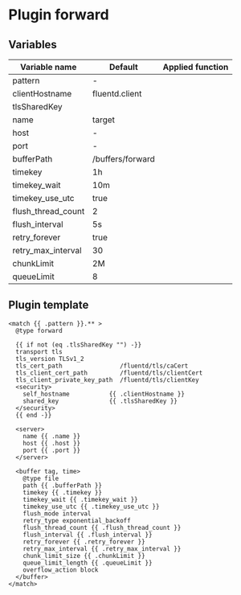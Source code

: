 # Plugin forward
## Variables
| Variable name | Default | Applied function |
|---|---|---|
| pattern | - |  |
| clientHostname | fluentd.client |  |
| tlsSharedKey |  |  |
| name | target |  |
| host | - |  |
| port | - |  |
| bufferPath | /buffers/forward |  |
| timekey | 1h |  |
| timekey_wait | 10m |  |
| timekey_use_utc | true |  |
| flush_thread_count | 2 |  |
| flush_interval | 5s |  |
| retry_forever | true |  |
| retry_max_interval | 30 |  |
| chunkLimit | 2M |  |
| queueLimit | 8 |  |
## Plugin template
```
<match {{ .pattern }}.** >
  @type forward

  {{ if not (eq .tlsSharedKey "") -}}
  transport tls
  tls_version TLSv1_2
  tls_cert_path                /fluentd/tls/caCert
  tls_client_cert_path         /fluentd/tls/clientCert
  tls_client_private_key_path  /fluentd/tls/clientKey
  <security>
    self_hostname           {{ .clientHostname }}
    shared_key              {{ .tlsSharedKey }}
  </security>
  {{ end -}}

  <server>
    name {{ .name }}
    host {{ .host }}
    port {{ .port }}
  </server>

  <buffer tag, time>
    @type file
    path {{ .bufferPath }}
    timekey {{ .timekey }}
    timekey_wait {{ .timekey_wait }}
    timekey_use_utc {{ .timekey_use_utc }}
    flush_mode interval
    retry_type exponential_backoff
    flush_thread_count {{ .flush_thread_count }}
    flush_interval {{ .flush_interval }}
    retry_forever {{ .retry_forever }}
    retry_max_interval {{ .retry_max_interval }}
    chunk_limit_size {{ .chunkLimit }}
    queue_limit_length {{ .queueLimit }}
    overflow_action block
  </buffer>
</match>
```